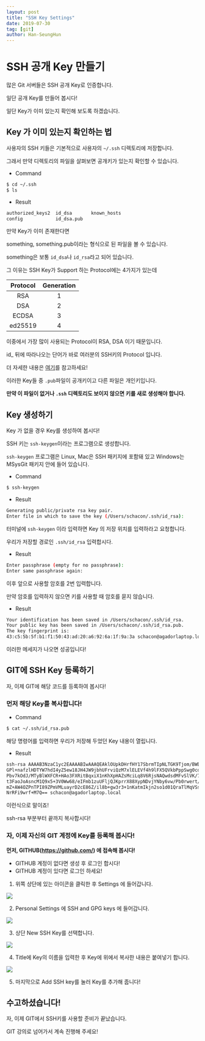 ```yaml
---
layout: post
title: "SSH Key Settings"
date: 2019-07-30
tag: [git]
author: Han-SeungHun
---
```




# SSH 공개 Key 만들기

많은 Git 서버들은 SSH 공개 Key로 인증합니다.

일단 공개 Key를 만들어 봅시다!

일단 Key가 이미 있는지 확인해 보도록 하겠습니다.



## Key 가 이미 있는지 확인하는 법



사용자의 SSH 키들은 기본적으로 사용자의 `~/.ssh` 디렉토리에 저장합니다.

그래서 만약 디렉토리의 파일을 살펴보면 공개키가 있는지 확인할 수 있습니다.



* Command

~~~bash
$ cd ~/.ssh
$ ls
~~~



* Result

~~~bash
authorized_keys2  id_dsa       known_hosts
config            id_dsa.pub
~~~



만약 Key가 이미 존재한다면 

something, something.pub이라는 형식으로 된 파일을 볼 수 있습니다.

something은 보통 `id_dsa`나 `id_rsa`라고 되어 있습니다.

그 이유는 SSH Key가 Support 하는 Protocol에는 4가지가 있는데

| Protocol | Generation |
| :------: | :--------: |
|   RSA    |     1      |
|   DSA    |     2      |
|  ECDSA   |     3      |
| ed25519  |     4      |

이중에서 가장 많이 사용되는 Protocol이 RSA, DSA 이기 때문입니다.

id_ 뒤에 따라나오는 단어가 바로 여러분의 SSH키의 Protocol 입니다.

더 자세한 내용은 [여기](https://en.wikipedia.org/wiki/Ssh-keygen)를 참고하세요!



이러한 Key들 중 `.pub`파일이 공개키이고 다른 파일은 개인키입니다.

**만약 이 파일이 없거나 `.ssh` 디렉토리도 보이지 않으면 키를 새로 생성해야 합니다.**




## Key 생성하기

Key 가 없을 경우 Key를 생성하여 봅시다!



SSH 키는 `ssh-keygen`이라는 프로그램으로 생성합니다.

 `ssh-keygen` 프로그램은 Linux, Mac은 SSH 패키지에 포함돼 있고 Windows는 MSysGit 패키지 안에 들어 있습니다.



* Command

~~~bash
$ ssh-keygen
~~~



* Result

~~~bash
Generating public/private rsa key pair.
Enter file in which to save the key (/Users/schacon/.ssh/id_rsa):
~~~



터미널에 `ssh-keygen` 이라 입력하면 Key 의 저장 위치를 입력하라고 요청합니다.

우리가 저장할 경로인 `.ssh/id_rsa` 입력합시다.



* Result

~~~bash
Enter passphrase (empty for no passphrase):
Enter same passphrase again:
~~~



이후 앞으로 사용할 암호를 2번 입력합니다.

만약 암호를 입력하지 않으면 키를 사용할 때 암호를 묻지 않습니다.


* Result

~~~bash
Your identification has been saved in /Users/schacon/.ssh/id_rsa.
Your public key has been saved in /Users/schacon/.ssh/id_rsa.pub.
The key fingerprint is:
43:c5:5b:5f:b1:f1:50:43:ad:20:a6:92:6a:1f:9a:3a schacon@agadorlaptop.local
~~~



이러한 메세지가 나오면 성공입니다!



## GIT에 SSH Key 등록하기



자, 이제 GIT에 해당 코드를 등록하여 봅시다!



### 먼저 해당 Key를 복사합니다!



* Command

~~~bash
$ cat ~/.ssh/id_rsa.pub
~~~



해당 명령어를 입력하면 우리가 저장해 두었던 Key 내용이 열립니다.



* Result

~~~bash
ssh-rsa AAAAB3NzaC1yc2EAAAABIwAAAQEAklOUpkDHrfHY17SbrmTIpNLTGK9Tjom/BWDSU
GPl+nafzlHDTYW7hdI4yZ5ew18JH4JW9jbhUFrviQzM7xlELEVf4h9lFX5QVkbPppSwg0cda3
Pbv7kOdJ/MTyBlWXFCR+HAo3FXRitBqxiX1nKhXpHAZsMciLq8V6RjsNAQwdsdMFvSlVK/7XA
t3FaoJoAsncM1Q9x5+3V0Ww68/eIFmb1zuUFljQJKprrX88XypNDvjYNby6vw/Pb0rwert/En
mZ+AW4OZPnTPI89ZPmVMLuayrD2cE86Z/il8b+gw3r3+1nKatmIkjn2so1d01QraTlMqVSsbx
NrRFi9wrf+M7Q== schacon@agadorlaptop.local
~~~



이런식으로 말이죠!

ssh-rsa 부분부터 끝까지 복사합시다!



### 자, 이제 자신의 GIT 계정에 Key를 등록해 봅시다!



**먼저, GITHUB(https://github.com/) 에 접속해 봅시다!**

* GITHUB 계정이 없다면 생성 후 로그인 합시다!
* GITHUB 계정이 있다면 로그인 하세요!




1. 위쪽 상단에 있는 아이콘을 클릭한 후 Settings 에 들어갑니다.


<img src="{{ '/assets/img/image_main.jpg'}}">



2. Personal Settings 에 SSH and GPG keys 에 들어갑니다.


<img src="{{ '/assets/img/image_personalSettings.png'}}">


3. 상단 New SSH Key를 선택합니다.


<img src="{{ '/assets/img/image_newSSHBtn.png'}}">


4. Title에 Key의 이름을 입력한 후 Key에 위에서 복사한 내용은 붙여넣기 합니다.


<img src="{{ '/assets/img/image_addKey.png'}}">


5. 마지막으로 Add SSH key를 눌러 Key를 추가해 줍니다!



## 수고하셨습니다!

자, 이제 GIT에서 SSH키를 사용할 준비가 끝났습니다.

GIT 강의로 넘어가서 계속 진행해 주세요!